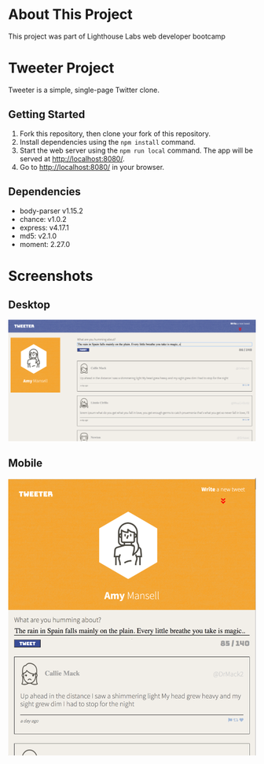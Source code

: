 # About This Project
This project was part of Lighthouse Labs web developer bootcamp

# Tweeter Project

Tweeter is a simple, single-page Twitter clone.

## Getting Started

1. Fork this repository, then clone your fork of this repository.
2. Install dependencies using the `npm install` command.
3. Start the web server using the `npm run local` command. The app will be served at <http://localhost:8080/>.
4. Go to <http://localhost:8080/> in your browser.

## Dependencies
* body-parser v1.15.2
* chance: v1.0.2
* express: v4.17.1
* md5: v2.1.0
* moment: 2.27.0

# Screenshots
## Desktop
![Desktop](https://github.com/HatHeadNinja/tweeter/blob/master/docs/desktop.png)
## Mobile
![Mobile](https://github.com/HatHeadNinja/tweeter/blob/master/docs/mobile.png)

